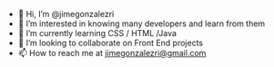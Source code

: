- 👋 Hi, I’m @jimegonzalezri
- 👀 I’m interested in knowing many developers and learn from them
- 🌱 I’m currently learning CSS / HTML /Java
- 💞️ I’m looking to collaborate on Front End projects
- 📫 How to reach me at jimegonzalezri@gmail.com

<!---
jimegonzalezri/jimegonzalezri is a ✨ special ✨ repository because its `README.md` (this file) appears on your GitHub profile.
You can click the Preview link to take a look at your changes.
--->
